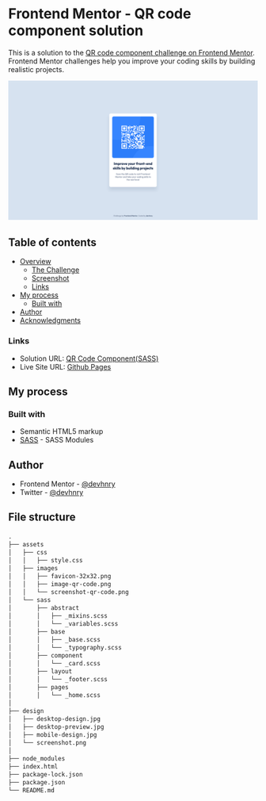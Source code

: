 # Frontend Mentor - QR code component solution

This is a solution to the [QR code component challenge on Frontend Mentor](https://www.frontendmentor.io/challenges/qr-code-component-iux_sIO_H). Frontend Mentor challenges help you improve your coding skills by building realistic projects. 

![](./assets/img/screenshot-qr-code.png)


## Table of contents

- [Overview](#overview)
  - [The Challenge]()
  - [Screenshot]()
  - [Links](#links)
- [My process](#my-process)
  - [Built with](#built-with)
- [Author](#author)
- [Acknowledgments](#acknowledgments)

### Links

- Solution URL: [QR Code Component(SASS)](https://www.frontendmentor.io/solutions/qr-code-component-using-sass-iizmRsrD9s)
- Live Site URL: [Github Pages](https://devhnry.github.io/qr-code-component-main/)

## My process

### Built with

- Semantic HTML5 markup
- [SASS](https://sass-lang.com/documentation/modules) - SASS Modules

## Author

- Frontend Mentor - [@devhnry](https://www.frontendmentor.io/profile/devhnry)
- Twitter - [@devhnry](https://www.twitter.com/yourusername)


## File structure

```
.
├── assets
│   ├── css
│   │   ├── style.css
│   ├── images
│   │   ├── favicon-32x32.png
│   │   ├── image-qr-code.png
│   │   └── screenshot-qr-code.png
│   └── sass
│       ├── abstract
│       │   ├── _mixins.scss
│       │   └── _variables.scss
│       ├── base
│       │   ├── _base.scss
│       │   └── _typography.scss
│       ├── component
│       │   └── _card.scss
│       ├── layout
│       │   └── _footer.scss
│       ├── pages
│       │   └── _home.scss
│
├── design
│   ├── desktop-design.jpg
│   ├── desktop-preview.jpg
│   ├── mobile-design.jpg
│   └── screenshot.png
│
├── node_modules
├── index.html
├── package-lock.json
├── package.json
└── README.md

```

